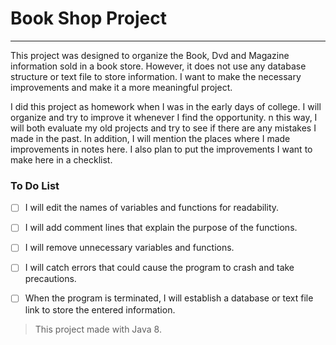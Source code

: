 # Book Shop Project
---

This project was designed to organize the Book, Dvd and Magazine information sold in a book store. However, it does 
not use any database structure or text file to store information. I want to make the necessary improvements and make it a 
more meaningful project.

I did this project as homework when I was in the early days of college. I will organize and try to improve it whenever 
I find the opportunity. n this way, I will both evaluate my old projects and try to see if there are any mistakes 
I made in the past. In addition, I will mention the places where I made improvements in notes here. I also plan to 
put the improvements I want to make here in a checklist.

### To Do List

- [ ] I will edit the names of variables and functions for readability.
- [ ] I will add comment lines that explain the purpose of the functions.
- [ ] I will remove unnecessary variables and functions.
- [ ] I will catch errors that could cause the program to crash and take precautions.
- [ ] When the program is terminated, I will establish a database or text file link to store the entered information.


> This project made with Java 8.